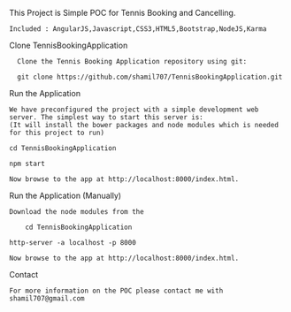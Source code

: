   This Project is Simple POC for Tennis Booking and Cancelling.
			
	Included : AngularJS,Javascript,CSS3,HTML5,Bootstrap,NodeJS,Karma

  Clone TennisBookingApplication

      Clone the Tennis Booking Application repository using git:

      git clone https://github.com/shamil707/TennisBookingApplication.git
    
  Run the Application

	We have preconfigured the project with a simple development web server. The simplest way to start this server is:
	(It will install the bower packages and node modules which is needed for this project to run)
	
	cd TennisBookingApplication
	
	npm start
	
	Now browse to the app at http://localhost:8000/index.html.
	
  Run the Application (Manually)

	Download the node modules from the 
        
        cd TennisBookingApplication
        
	http-server -a localhost -p 8000
	
	Now browse to the app at http://localhost:8000/index.html.

 Contact

	For more information on the POC please contact me with shamil707@gmail.com
